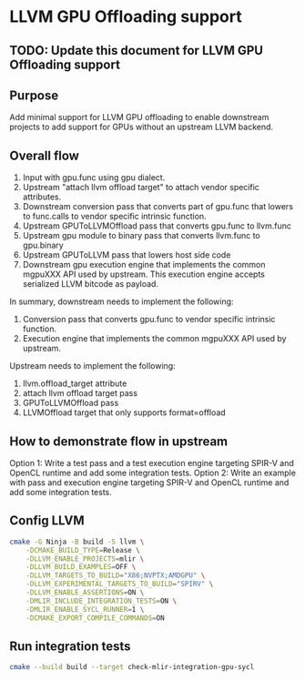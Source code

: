 # LLVM GPU Offloading support
## TODO: Update this document for LLVM GPU Offloading support
## Purpose
Add minimal support for LLVM GPU offloading to enable downstream projects to
add support for GPUs without an upstream LLVM backend.

## Overall flow
1. Input with gpu.func using gpu dialect.
2. Upstream "attach llvm offload target" to attach vendor specific attributes.
3. Downstream conversion pass that converts part of gpu.func that lowers to func.calls to vendor specific intrinsic function.
4. Upstream GPUToLLVMOffload pass that converts gpu.func to llvm.func
5. Upstream gpu module to binary pass that converts llvm.func to gpu.binary
6. Upstream GPUToLLVM pass that lowers host side code
7. Downstream gpu execution engine that implements the common mgpuXXX API used by upstream. This execution engine accepts serialized LLVM bitcode as payload.

In summary, downstream needs to implement the following:
1. Conversion pass that converts gpu.func to vendor specific intrinsic function.
2. Execution engine that implements the common mgpuXXX API used by upstream.

Upstream needs to implement the following:
1. llvm.offload_target attribute
2. attach llvm offload target pass
3. GPUToLLVMOffload pass
4. LLVMOffload target that only supports format=offload

## How to demonstrate flow in upstream
Option 1: Write a test pass and a test execution engine targeting SPIR-V and OpenCL runtime and add some integration tests.
Option 2: Write an example with pass and execution engine targeting SPIR-V and OpenCL runtime and add some integration tests.

## Config LLVM
```sh
cmake -G Ninja -B build -S llvm \
    -DCMAKE_BUILD_TYPE=Release \
    -DLLVM_ENABLE_PROJECTS=mlir \
    -DLLVM_BUILD_EXAMPLES=OFF \
    -DLLVM_TARGETS_TO_BUILD="X86;NVPTX;AMDGPU" \
    -DLLVM_EXPERIMENTAL_TARGETS_TO_BUILD="SPIRV" \
    -DLLVM_ENABLE_ASSERTIONS=ON \
    -DMLIR_INCLUDE_INTEGRATION_TESTS=ON \
    -DMLIR_ENABLE_SYCL_RUNNER=1 \
    -DCMAKE_EXPORT_COMPILE_COMMANDS=ON
```

## Run integration tests
```sh
cmake --build build --target check-mlir-integration-gpu-sycl
```
